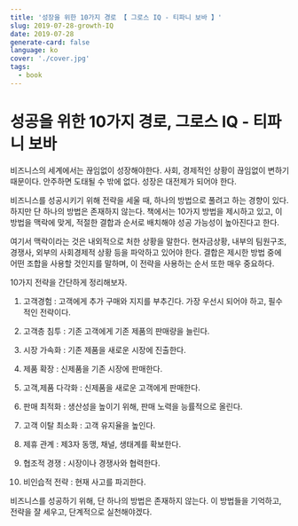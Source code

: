 ```yaml
---
title: '성장을 위한 10가지 경로 【 그로스 IQ - 티파니 보바 】'
slug: 2019-07-28-growth-IQ
date: 2019-07-28
generate-card: false
language: ko
cover: './cover.jpg'
tags:
  - book
---
```


# 성공을 위한 10가지 경로, 그로스 IQ - 티파니 보바

비즈니스의 세계에서는 끊임없이 성장해야한다. 사회, 경제적인 상황이 끊임없이 변하기 때문이다. 안주하면 도태될 수 밖에 없다. 성장은 대전제가 되어야 한다.

비즈니스를 성공시키기 위해 전략을 세울 때, 하나의 방법으로 풀려고 하는 경향이 있다. 하지만 단 하나의 방법은 존재하지 않는다. 책에서는 10가지 방법을 제시하고 있고, 이 방법을 맥락에 맞게, 적절한 결합과 순서로 배치해야 성공 가능성이 높아진다고 한다.

여기서 맥락이라는 것은 내외적으로 처한 상황을 말한다. 현자금상황, 내부의 팀원구조, 경쟁사, 외부의 사회경제적 상황 등을 파악하고 있어야 한다. 결합은 제시한 방법 중에 어떤 조합을 사용할 것인지를 말하며, 이 전략을 사용하는 순서 또한 매우 중요하다.

10가지 전략을 간단하게 정리해보자.

1. 고객경험 : 고객에게 추가 구매와 지지를 부추긴다. 가장 우선시 되어야 하고, 필수적인 전략이다.

2. 고객층 침투 : 기존 고객에게 기존 제품의 판매량을 늘린다.

3. 시장 가속화 : 기존 제품을 새로운 시장에 진출한다.

4. 제품 확장 : 신제품을 기존 시장에 판매한다.

5. 고객,제품 다각화 : 신제품을 새로운 고객에게 판매한다.

6. 판매 최적화 : 생산성을 높이기 위해, 판매 노력을 능률적으로 올린다.

7. 고객 이탈 최소화 : 고객 유지율을 높인다.

8. 제휴 관계 : 제3자 동맹, 채널, 생태계를 확보한다.

9. 협조적 경쟁 : 시장이나 경쟁사와 협력한다.

10. 비인습적 전략 : 현재 사고를 파괴한다.

비즈니스를 성공하기 위해, 단 하나의 방법은 존재하지 않는다. 이 방법들을 기억하고, 전략을 잘 세우고, 단계적으로 실천해야겠다.
